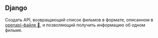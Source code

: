 ## Django

Создать API, возвращающий список фильмов в формате, описанном в [openapi-файле 💾](/files/django_openapi.yml), и позволяющий получить информацию об одном фильме.
